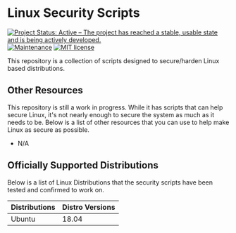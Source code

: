 # Linux Security Scripts

[![Project Status: Active – The project has reached a stable, usable state and is being actively developed.](https://www.repostatus.org/badges/latest/active.svg)](https://www.repostatus.org/#active)
[![Maintenance](https://img.shields.io/maintenance/yes/2020)](https://github.com/StrangeRanger/linux-security-scripts/graphs/commit-activity)
[![MIT license](https://img.shields.io/badge/License-MIT-blue.svg)](https://lbesson.mit-license.org/)

This repository is a collection of scripts designed to secure/harden Linux based distributions.

## Other Resources

This repository is still a work in progress. While it has scripts that can help secure Linux, it's not nearly enough to secure the system as much as it needs to be. Below is a list of other resources that you can use to help make Linux as secure as possible.

* N/A

## Officially Supported Distributions

Below is a list of Linux Distributions that the security scripts have been tested and confirmed to work on.

| Distributions | Distro Versions |
|---------------|-----------------|
| Ubuntu        | 18.04           |
